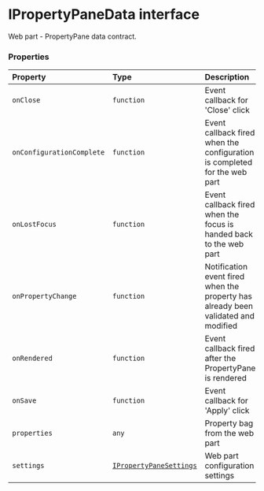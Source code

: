 # IPropertyPaneData interface





Web part - PropertyPane data contract.


### Properties

| Property	   | Type	| Description|
|:-------------|:-------|:-----------|
|`onClose`      | `function` | Event callback for 'Close' click |
|`onConfigurationComplete`      | `function` | Event callback fired when the configuration is completed for the web part |
|`onLostFocus`      | `function` | Event callback fired when the focus is handed back to the web part |
|`onPropertyChange`      | `function` | Notification event fired when the property has already been validated and modified |
|`onRendered`      | `function` | Event callback fired after the PropertyPane is rendered |
|`onSave`      | `function` | Event callback for 'Apply' click |
|`properties`      | `any` | Property bag from the web part |
|`settings`      | [`IPropertyPaneSettings`](../sp-client-preview/ipropertypanesettings.md) | Web part configuration settings |





